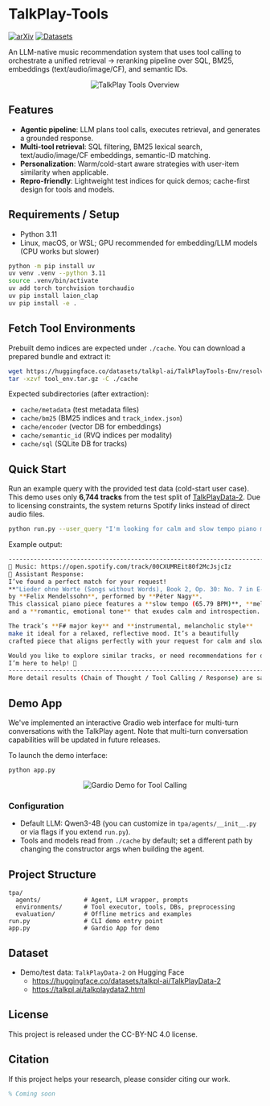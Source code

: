 # TalkPlay-Tools
[![arXiv](https://img.shields.io/badge/arXiv-####-blue.svg)](#)
[![Datasets](https://img.shields.io/badge/%F0%9F%A4%97%20Hugging%20Face-Datasets-yellow)](https://huggingface.co/datasets/talkpl-ai/TalkPlayData-2)

An LLM-native music recommendation system that uses tool calling to orchestrate a unified retrieval → reranking pipeline over SQL, BM25, embeddings (text/audio/image/CF), and semantic IDs.

<p align="center">
  <img src="https://i.imgur.com/sWgWXkb.png" alt="TalkPlay Tools Overview">
</p>

## Features

- **Agentic pipeline**: LLM plans tool calls, executes retrieval, and generates a grounded response.
- **Multi-tool retrieval**: SQL filtering, BM25 lexical search, text/audio/image/CF embeddings, semantic-ID matching.
- **Personalization**: Warm/cold-start aware strategies with user-item similarity when applicable.
- **Repro-friendly**: Lightweight test indices for quick demos; cache-first design for tools and models.

## Requirements / Setup

- Python 3.11
- Linux, macOS, or WSL; GPU recommended for embedding/LLM models (CPU works but slower)

```bash
python -m pip install uv
uv venv .venv --python 3.11
source .venv/bin/activate
uv add torch torchvision torchaudio
uv pip install laion_clap
uv pip install -e .
```

## Fetch Tool Environments

Prebuilt demo indices are expected under `./cache`. You can download a prepared bundle and extract it:

```bash
wget https://huggingface.co/datasets/talkpl-ai/TalkPlayTools-Env/resolve/main/tool_env.tar.gz
tar -xzvf tool_env.tar.gz -C ./cache
```

Expected subdirectories (after extraction):

- `cache/metadata` (test metadata files)
- `cache/bm25` (BM25 indices and `track_index.json`)
- `cache/encoder` (vector DB for embeddings)
- `cache/semantic_id` (RVQ indices per modality)
- `cache/sql` (SQLite DB for tracks)

## Quick Start

Run an example query with the provided test data (cold-start user case). This demo uses only **6,744 tracks** from the test split of [TalkPlayData-2](https://huggingface.co/datasets/talkpl-ai/TalkPlayData-2). Due to licensing constraints, the system returns Spotify links instead of direct audio files.

```bash
python run.py --user_query "I'm looking for calm and slow tempo piano music."
```

Example output:

```bash
----------------------------------------------------------------------------------------------------
🎵 Music: https://open.spotify.com/track/00CXUMREit80f2McJsjcIz
🤖 Assistant Response:
I’ve found a perfect match for your request!
**"Lieder ohne Worte (Songs without Words), Book 2, Op. 30: No. 7 in E-flat major"**
by **Felix Mendelssohn**, performed by **Péter Nagy**.
This classical piano piece features a **slow tempo (65.79 BPM)**, **mellow melodies**,
and a **romantic, emotional tone** that exudes calm and introspection.

The track’s **F# major key** and **instrumental, melancholic style**
make it ideal for a relaxed, reflective mood. It’s a beautifully
crafted piece that aligns perfectly with your request for calm and slow piano music.

Would you like to explore similar tracks, or need recommendations for different moods?
I’m here to help! 🎹
----------------------------------------------------------------------------------------------------
More detail results (Chain of Thought / Tool Calling / Response) are saved in ./demo/static
```

## Demo App
We've implemented an interactive Gradio web interface for multi-turn conversations with the TalkPlay agent. Note that multi-turn conversation capabilities will be updated in future releases.

To launch the demo interface:
```
python app.py
```

<p align="center">
  <img src="https://i.imgur.com/uyCUWwF.png" alt="Gardio Demo for Tool Calling">
</p>


### Configuration

- Default LLM: Qwen3-4B (you can customize in `tpa/agents/__init__.py` or via flags if you extend `run.py`).
- Tools and models read from `./cache` by default; set a different path by changing the constructor args when building the agent.

## Project Structure

```
tpa/
  agents/            # Agent, LLM wrapper, prompts
  environments/      # Tool executor, tools, DBs, preprocessing
  evaluation/        # Offline metrics and examples
run.py               # CLI demo entry point
app.py               # Gardio App for demo
```

## Dataset

- Demo/test data: `TalkPlayData-2` on Hugging Face
  - https://huggingface.co/datasets/talkpl-ai/TalkPlayData-2
  - https://talkpl.ai/talkplaydata2.html

## License

This project is released under the CC-BY-NC 4.0 license.

## Citation

If this project helps your research, please consider citing our work.

```bibtex
% Coming soon
```
